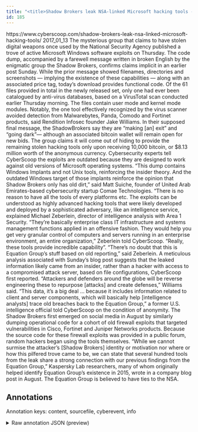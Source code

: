 ```yaml
---
title: "<title>Shadow Brokers leak NSA-linked Microsoft hacking tools - CyberScoop</title>"
id: 185
---
```


<title>Shadow Brokers leak NSA-linked Microsoft hacking tools - CyberScoop</title>
<source> https://www.cyberscoop.com/shadow-brokers-leak-nsa-linked-microsoft-hacking-tools/ </source>
<date> 2017_01_13 </date>
<text>
The mysterious group that claims to have stolen digital weapons once used by the National Security Agency published a trove of active Microsoft Windows software exploits on Thursday.
The code dump, accompanied by a farewell message written in broken English by the enigmatic group the Shadow Brokers, confirms claims implicit in an earlier post Sunday.
While the prior message showed filenames, directories and screenshots — implying the existence of these capabilities — along with an associated price tag, today’s download provides functional code.
Of the 61 files provided in total in the newly released set, only one had ever been catalogued by anti-virus databases, based on a VirusTotal scan conducted earlier Thursday morning.
The files contain user mode and kernel mode modules.
Notably, the one tool effectively recognized by the virus scanner avoided detection from Malwarebytes, Panda, Comodo and Fortinet products, said Rendition Infosec founder Jake Williams.
In their supposed final message, the ShadowBrokers say they are “making [an] exit” and “going dark”— although an associated bitcoin wallet will remain open for new bids.
The group claims it will come out of hiding to provide the remaining stolen hacking tools only upon receiving 10,000 bitcoin, or $8.13 million worth of the anonymous currency.
Cybersecurity experts tell CyberScoop the exploits are outdated because they are designed to work against old versions of Microsoft operating systems.
“This dump contains Windows Implants and not Unix tools, reinforcing the insider theory.
And the outdated Windows target of those implants reinforce the opinion that Shadow Brokers only has old dirt,” said Matt Suiche, founder of United Arab Emirates-based cybersecurity startup Comae Technologies.
“There is no reason to have all the tools of every platforms etc.
The exploits can be understood as highly advanced hacking tools that were likely developed and deployed by a sophisticated adversary, like an intelligence service, explained Michael Zeberlein, director of intelligence analysis with Area 1 Security.
“They’re basically enterprise class IT infrastructure and systems management functions applied in an offensive fashion.
They would help you get very granular control of computers and servers running in an enterprise environment, an entire organization,” Zeberlein told CyberScoop.
“Really, these tools provide incredible capability”.
“There’s no doubt that this is Equation Group’s stuff based on old reporting,” said Zeberlein.
A meticulous analysis associated with Sunday’s blog post suggests that the leaked information likely came from an insider, rather than a hacker with access to a compromised attack server, based on file configurations, CyberScoop first reported.
“Attackers and defenders around the globe will be reverse engineering these to repurpose [attacks] and create defenses,” Williams said.
“This data, it’s a big deal … because it includes information related to client and server components, which will basically help [intelligence analysts] trace old breaches back to the Equation Group,” a former U.S. intelligence official told CyberScoop on the condition of anonymity.
The Shadow Brokers first emerged on social media in August by similarly dumping operational code for a cohort of old firewall exploits that targeted vulnerabilities in Cisco, Fortinet and Juniper Networks products.
Because the source code for these firewall exploits was provided in a public forum, random hackers began using the tools themselves.
“While we cannot surmise the attacker’s [Shadow Brokers] identity or motivation nor where or how this pilfered trove came to be, we can state that several hundred tools from the leak share a strong connection with our previous findings from the Equation Group,” Kaspersky Lab researchers, many of whom originally helped identify Equation Group’s existence in 2015, wrote in a company blog post in August.
The Equation Group is believed to have ties to the NSA.
</text>



## Annotations

Annotation keys: content, sourcefile, cyberevent, info

<details>
<summary>Raw annotation JSON (preview)</summary>

```json
{
  "content": "The mysterious group that claims to have stolen digital weapons once used by the National Security Agency published a trove of active Microsoft Windows software exploits on Thursday. The code dump, accompanied by a farewell message written in broken English by the enigmatic group the Shadow Brokers, confirms claims implicit in an earlier post Sunday. While the prior message showed filenames, directories and screenshots \u2014 implying the existence of these capabilities \u2014 along with an associated price tag, today\u2019s download provides functional code. Of the 61 files provided in total in the newly released set, only one had ever been catalogued by anti-virus databases, based on a VirusTotal scan conducted earlier Thursday morning. The files contain\u00a0user mode and kernel mode modules. Notably, the one tool effectively recognized by the virus scanner avoided detection from Malwarebytes, Panda, Comodo and Fortinet products,\u00a0said Rendition Infosec founder Jake Williams. In their supposed final message, the ShadowBrokers say they are \u201cmaking [an] exit\u201d and \u201cgoing dark\u201d\u2014\u00a0although an associated bitcoin wallet will remain open for new bids. The group claims it will come out of hiding to provide the remaining stolen hacking tools only upon receiving 10,000 bitcoin, or $8.13 million\u00a0worth of the anonymous currency. Cybersecurity experts tell CyberScoop the exploits are outdated because they are designed to work against old versions of\u00a0Microsoft operating systems. \u201cThis dump contains Windows Implants and not Unix tools, reinforcing the insider theory. And the outdated Windows target of those implants reinforce the opinion that Shadow Brokers only has old dirt,\u201d said Matt Suiche, founder of United Arab Emirates-based cybersecurity startup Comae Technologies. \u201cThere is no reason to have all the tools of every platforms etc. The exploits can be understood as highly advanced hacking tools that were likely developed and deployed by a sophisticated adversary, like an intelligence service, explained Michael Zeberlein, director of intelligence analysis with Area 1 Security. \u201cThey\u2019re basically\u00a0enterprise class IT infrastructure and systems management functions applied in an offensive fashion. They would help you get very granular control of computers and servers running in an enterprise environment, an entire organization,\u201d Zeberlein told CyberScoop. \u201cReally, these tools provide incredible capability\u201d. \u201cThere\u2019s no doubt that this is Equation Group\u2019s stuff based on old reporting,\u201d said Zeberlein. A meticulous analysis associated with Sunday\u2019s blog post suggests that the leaked information likely came from an insider, rather than a hacker with access to a compromised attack server, based on file configurations, CyberScoop first reported. \u201cAttackers and defenders around the globe will be reverse engineering these to repurpose [attacks] and create defenses,\u201d Williams said. \u201cThis data, it\u2019s a big deal \u2026 because it includes information related to client and server components, which will basically help [intelligence analysts] trace old breaches back to the Equation Group,\u201d a former U.S. intelligence official told CyberScoop on the condition of anonymity. The Shadow Brokers first emerged on social media in August by similarly dumping operational code for a cohort of old firewall exploits that targeted vulnerabilities in Cisco, Fortinet and Juniper Networks products. Because the source code for these firewall exploits was provided in a public forum, random hackers began using the tools themselves. \u201cWhile we cannot surmise the attacker\u2019s [Shadow Brokers] identity or motivation nor where or how this pilfered trove came to be, we can state that several hundred tools from the leak share a strong connection with our previous findings from the Equation Group,\u201d Kaspersky Lab re
```
</details>
